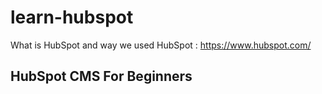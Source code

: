 # learn-hubspot

What is HubSpot and way we used HubSpot : https://www.hubspot.com/



<h2>HubSpot CMS For Beginners</h2>
